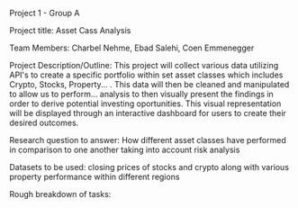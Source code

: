 Project 1 - Group A

Project title:
Asset Cass Analysis 

Team Members:
Charbel Nehme, Ebad Salehi, Coen Emmenegger

Project Description/Outline:
This project will collect various data utilizing API's to create a specific portfolio within set asset classes which includes Crypto, Stocks, Property... . This data will then be cleaned and manipulated to allow us to perform... analysis to then visually present the findings in order to derive potential investing oportunities. This visual representation will be displayed through an interactive dashboard for users to create their desired outcomes. 

Research question to answer:
How different asset classes have performed in comparison to one another taking into account risk analysis 

Datasets to be used:
closing prices of stocks and crypto along with various property performance within different regions 

Rough breakdown of tasks:
